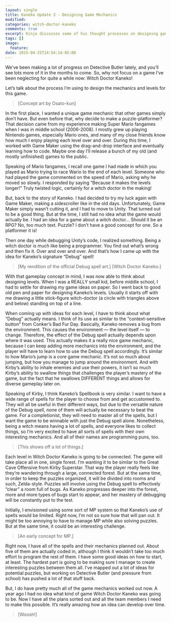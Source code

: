 ```yaml
---
layout: single
title: Kaneko Update 3 - Designing Game Mechanics
modified:
categories: witch-doctor-kaneko
comments: true
excerpt: Kinjo discusses some of his thought processes on designing games.
tags: []
image:
  feature:
date: 2015-04-25T14:54:14-05:00
---
```


We’ve been making a lot of progress on Detective Butler lately, and you’ll see lots more of it in the months to come. So, why not focus on a game I’ve been neglecting for quite a while now: Witch Doctor Kaneko!

Let’s talk about the process I’m using to design the mechanics and levels for this game.

> [Concept art by Osato-kun]

In the first place, I wanted a unique game mechanic that other games simply don’t have. But even before that, why decide to make a puzzle-platformer? That decision came from my experience making Super Mario fangames when I was in middle school (2006-2008). I mostly grew up playing Nintendo games, especially Mario ones, and many of my close friends know how much I enjoy playing each level over and over. During this time, I worked with Game Maker using the drag-and-drop interface and eventually learning how to code. Maybe one day I’ll release a bunch of my old (and mostly unfinished) games to the public.

Speaking of Mario fangames, I recall one game I had made in which you played as Mario trying to race Wario to the end of each level. Someone who had played the game commented on the speed of Mario, asking why he moved so slowly. I responded by saying “Because it makes the levels longer!” Truly twisted logic, certainly for a witch doctor in the making!

But, back to the story of Kaneko. I had decided to try my luck again with Game Maker, making a sidescroller like in the old days. Unfortunately, Game Maker simply wasn’t cutting it, and I had to move to Unity. That turned out to be a good thing. But at the time, I still had no idea what the game would actually be. I had an idea for a game about a witch doctor… Should it be an RPG? No, too much text. Puzzle? I don’t have a good concept for one. So a platformer it is!

Then one day while debugging Unity’s code, I realized something. Being a witch doctor is much like being a programmer. You find out what’s wrong and then fix it. Over and over and over. And that’s how I came up with the idea for Kaneko’s signature “Debug” spell!

> [My rendition of the official Debug spell art.] [Witch Doctor Kaneko.]

With that gameplay concept in mind, I was now able to think about designing levels. When I was a REALLY small kid, before middle school, I had to settle for drawing my game ideas on paper. So I went back to good old pen and paper for designing Kaneko’s levels. Usually it starts off with me drawing a little stick-figure witch-doctor (a circle with triangles above and below) standing on top of a line.

When coming up with ideas for each level, I have to think about what “Debug” actually means. I think of its use as similar to the “context-sensitive button” from Conker’s Bad Fur Day. Basically, Kaneko removes a bug from the environment. This causes the environment — the level itself — to change. Therefore, the effect of the Debug spell actually depends upon where it was used. This actually makes it a really nice game mechanic, because I can keep adding more mechanics into the environment, and the player will have to learn how to use the Debug spell accordingly. It’s similar to how Mario’s jump is a core game mechanic. It’s not so much about jumping, but how you manage to jump around the environment. And with Kirby’s ability to inhale enemies and use their powers, it isn’t so much Kirby’s ability to swallow things that challenges the player’s mastery of the game, but the fact that he swallows DIFFERENT things and allows for diverse gameplay later on.

Speaking of Kirby, I think Kaneko’s Spellbook is very similar. I want to have a wide range of spells for the player to choose from and get accustomed to. They will all be useful in their different ways, but due to the versatile nature of the Debug spell, none of them will actually be necessary to beat the game. For a completionist, they will need to master all of the spells, but I want the game to be winnable with just the Debug spell alone. Nonetheless, being a witch means having a lot of spells, and everyone likes to collect things, so I’m very excited to have all sorts of spells with their own interesting mechanics. And all of their names are programming puns, too.

> [This shows off a lot of things.]

Each level in Witch Doctor Kaneko is going to be connected. The game will take place all in one, single forest. I’m wanting it to be similar to the Great Cave Offensive from Kirby Superstar. That way the player really feels like they’re wandering through a large, connected forest. But at the same time, in order to keep the puzzles organized, it will be divided into rooms and such, Zelda-style. Puzzles will involve using the Debug spell to effectively “clear” a room full of bugs. As Kaneko progresses deeper into the forest, more and more types of bugs start to appear, and her mastery of debugging will be constantly put to the test.

Initially, I envisioned using some sort of MP system so that Kaneko’s use of spells would be limited. Right now, I’m not so sure how that will pan out. It might be too annoying to have to manage MP while also solving puzzles. But at the same time, it could be an interesting challenge.

> [An early concept for MP.]

Right now, I have all of the spells and their mechanics planned out. About five of them are actually coded in, although I think it wouldn’t take too much effort to program the rest of them. I have some good ideas on how to start, at least. The hardest part is going to be making sure I manage to create interesting puzzles between them all. I’ve mapped out a lot of ideas for potential puzzles, but working on Detective Butler (and pressure from school) has pushed a lot of that stuff back.

But, I do have pretty much all of the game mechanics worked out now. A year ago I had no idea what kind of game Witch Doctor Kaneko was going to be. Now I have all the plans sorted out and all the team members I need to make this possible. It’s really amazing how an idea can develop over time.

> [Woosh!]
